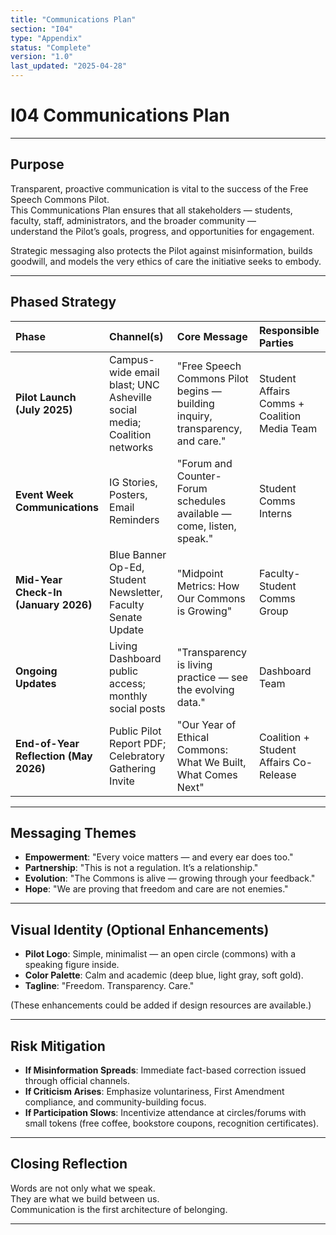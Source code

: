 ```yaml
---
title: "Communications Plan"
section: "I04"
type: "Appendix"
status: "Complete"
version: "1.0"
last_updated: "2025-04-28"
---
```


# I04 Communications Plan

---

## Purpose

Transparent, proactive communication is vital to the success of the Free Speech Commons Pilot.  
This Communications Plan ensures that all stakeholders — students, faculty, staff, administrators, and the broader community —  
understand the Pilot’s goals, progress, and opportunities for engagement.

Strategic messaging also protects the Pilot against misinformation, builds goodwill, and models the very ethics of care the initiative seeks to embody.

---

## Phased Strategy

| Phase | Channel(s) | Core Message | Responsible Parties |
|:------|:-----------|:-------------|:--------------------|
| **Pilot Launch (July 2025)** | Campus-wide email blast; UNC Asheville social media; Coalition networks | "Free Speech Commons Pilot begins — building inquiry, transparency, and care." | Student Affairs Comms + Coalition Media Team |
| **Event Week Communications** | IG Stories, Posters, Email Reminders | "Forum and Counter-Forum schedules available — come, listen, speak." | Student Comms Interns |
| **Mid-Year Check-In (January 2026)** | Blue Banner Op-Ed, Student Newsletter, Faculty Senate Update | "Midpoint Metrics: How Our Commons is Growing" | Faculty-Student Comms Group |
| **Ongoing Updates** | Living Dashboard public access; monthly social posts | "Transparency is living practice — see the evolving data." | Dashboard Team |
| **End-of-Year Reflection (May 2026)** | Public Pilot Report PDF; Celebratory Gathering Invite | "Our Year of Ethical Commons: What We Built, What Comes Next" | Coalition + Student Affairs Co-Release |

---

## Messaging Themes

- **Empowerment**: "Every voice matters — and every ear does too."
- **Partnership**: "This is not a regulation. It’s a relationship."
- **Evolution**: "The Commons is alive — growing through your feedback."
- **Hope**: "We are proving that freedom and care are not enemies."

---

## Visual Identity (Optional Enhancements)

- **Pilot Logo**: Simple, minimalist — an open circle (commons) with a speaking figure inside.
- **Color Palette**: Calm and academic (deep blue, light gray, soft gold).
- **Tagline**: "Freedom. Transparency. Care."

(These enhancements could be added if design resources are available.)

---

## Risk Mitigation

- **If Misinformation Spreads**: Immediate fact-based correction issued through official channels.
- **If Criticism Arises**: Emphasize voluntariness, First Amendment compliance, and community-building focus.
- **If Participation Slows**: Incentivize attendance at circles/forums with small tokens (free coffee, bookstore coupons, recognition certificates).

---

## Closing Reflection

Words are not only what we speak.  
They are what we build between us.  
Communication is the first architecture of belonging.

---
